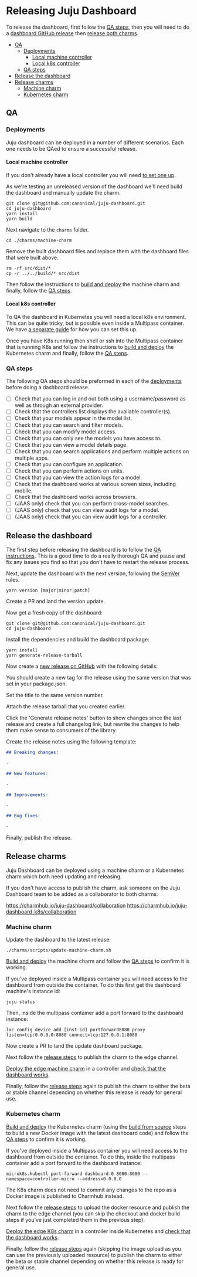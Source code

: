 # Releasing Juju Dashboard

To release the dashboard, first follow the [QA steps](#qa-steps), then you will
need to do a [dashboard GitHub release](#release-the-dashboard) then [release both
charms](#release-charms).

- [QA](#qa)
  - [Deployments](#deployments)
    - [Local machine controller](#local-machine-controller)
    - [Local k8s controller](#local-k8s-controller)
  - [QA steps](#qa-steps)
- [Release the dashboard](#release-the-dashboard)
- [Release charms](#release-charms)
  - [Machine charm](#machine-charm)
  - [Kubernetes charm](#kubernetes-charm)

## QA

### Deployments

Juju dashboard can be deployed in a number of different scenarios. Each one needs
to be QAed to ensure a successful release.

#### Local machine controller

If you don't already have a local controller you will need [to set one up](/HACKING.md#juju-controllers-in-multipass).

As we're testing an unreleased version of the dashboard we'll need build the dashboard and
manually update the charm.

```shell
git clone git@github.com:canonical/juju-dashboard.git
cd juju-dashboard
yarn install
yarn build
```

Next navigate to the `charms` folder.

```shell
cd ./charms/machine-charm
```

Remove the built dashboard files and replace them with the dashboard files that
were built above.

```shell
rm -rf src/dist/*
cp -r ../../build/* src/dist
```

Then follow the instructions to [build and
deploy](/docs/building-charms.md#building-and-testing-the-machine-charm)
the machine charm and finally, follow the [QA steps](#qa-steps).

#### Local k8s controller

To QA the dashboard in Kubernetes you will need a local k8s environment. This
can be quite tricky, but is possible even inside a Multipass container. We have
[a separate
guide](/docs/multipass-microk8s.md) for how you can set this up.

Once you have K8s running then shell or ssh into the Multipass container that is
running K8s and follow the instructions to [build and
deploy](/docs/building-charms.md#building-and-testing-the-k8s-charm)
the Kubernetes charm and finally, follow the [QA steps](#qa-steps).

### QA steps

The following QA steps should be preformed in each of the
[deployments](#deployments) before doing a dashboard release.

- [ ] Check that you can log in and out both using a username/password as well
      as through an external provider.
- [ ] Check that the controllers list displays the available controller(s).
- [ ] Check that your models appear in the model list.
- [ ] Check that you can search and filter models.
- [ ] Check that you can modify model access.
- [ ] Check that you can only see the models you have access to.
- [ ] Check that you can view a model details page.
- [ ] Check that you can search applications and perform multiple actions on
      multiple apps.
- [ ] Check that you can configure an application.
- [ ] Check that you can perform actions on units.
- [ ] Check that you can view the action logs for a model.
- [ ] Check that the dashboard works at various screen sizes, including mobile.
- [ ] Check that the dashboard works across browsers.
- [ ] (JAAS only) check that you can perform cross-model searches.
- [ ] (JAAS only) check that you can view audit logs for a model.
- [ ] (JAAS only) check that you can view audit logs for a controller.

## Release the dashboard

The first step before releasing the dashboard is to follow the [QA
instructions](#qa). This is a good time to do a really thorough QA and pause and fix any issues you
find so that you don't have to restart the release process.

Next, update the dashboard with the next version, following the
[SemVer](https://semver.org/) rules.

```
yarn version [major|minor|patch]
```

Create a PR and land the version update.

Now get a fresh copy of the dashboard:

```shell
git clone git@github.com:canonical/juju-dashboard.git
cd juju-dashboard
```

Install the dependencies and build the dashboard package:

```shell
yarn install
yarn generate-release-tarball
```

Now create a [new release on
GitHub](https://github.com/canonical/juju-dashboard/releases/new) with the
following details:

You should create a new tag for the release using the same version that was
set in your package.json.

Set the title to the same version number.

Attach the release tarball that you created earlier.

Click the 'Generate release notes' button to show changes since the last release
and create a full changelog link, but rewrite the changes to help them make
sense to consumers of the library.

Create the release notes using the following template:

```markdown
## Breaking changes:

-

## New features:

-

## Improvements:

-

## Bug fixes:

-
```

Finally, publish the release.

## Release charms

Juju Dashboard can be deployed using a machine charm or a Kubernetes charm which both
need updating and releasing.

If you don't have access to publish the charm, ask someone on the Juju Dashboard
team to be added as a collaborator to both charms:

https://charmhub.io/juju-dashboard/collaboration
https://charmhub.io/juju-dashboard-k8s/collaboration

### Machine charm

Update the dashboard to the latest release:

```shell
./charms/scripts/update-machine-charm.sh
```

[Build and
deploy](/docs/building-charms.md#building-and-testing-the-machine-charm)
the machine charm and follow the [QA steps](#qa-steps) to confirm it is working.

If you've deployed inside a Multipass container you will need access to the
dashboard from outside the container. To do this first get the dashboard machine's instance id:

```shell
juju status
```

Then, inside the multipass container add a port forward to the dashboard instance:

```shell
lxc config device add [inst-id] portforward8080 proxy listen=tcp:0.0.0.0:8080 connect=tcp:127.0.0.1:8080
```

Now create a PR to land the update dashboard package.

Next follow the [release
steps](/docs/building-charms.md#machine-charm) to
publish the charm to the edge channel.

[Deploy the edge machine charm](https://github.com/canonical/juju-dashboard#deploy) in a
controller and [check that the dashboard works](#qa-steps).

Finally, follow the [release
steps](/docs/building-charms.md#machine-charm) again to
publish the charm to either the beta or stable channel depending on whether this
release is ready for general use.

### Kubernetes charm

[Build and
deploy](/docs/building-charms.md#building-and-testing-the-k8s-charm)
the Kubernetes charm (using the [build from
source](/docs/building-charms.md#building-from-source)
steps to build a new Docker image with the latest dashboard code) and follow the [QA steps](#qa-steps) to confirm it is working.

If you've deployed inside a Multipass container you will need access to the
dashboard from outside the container. To do this, inside the multipass container
add a port forward to the dashboard instance:

```shell
microk8s.kubectl port-forward dashboard-0 8080:8080 --namespace=controller-micro --address=0.0.0.0
```

The K8s charm does not need to commit any changes to the repo as a
Docker image is published to Charmhub instead.

Next follow the [release
steps](/docs/building-charms.md#k8s-charm) to
upload the docker resource and publish the charm to the edge channel (you can
skip the checkout and docker build steps if you've just completed them in the
previous step).

[Deploy the edge K8s charm](https://github.com/canonical/juju-dashboard#deploy) in a
controller inside Kubernetes and [check that the dashboard works](#qa-steps).

Finally, follow the [release
steps](/docs/building-charms.md#k8s-charm) again
(skipping the image upload as you can use the previously uploaded resource) to
publish the charm to either the beta or stable channel depending on whether this
release is ready for general use.
